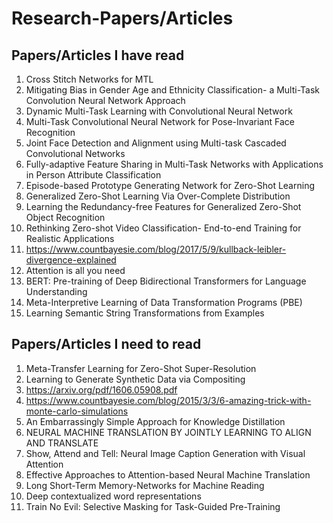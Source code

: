 # Research-Papers/Articles

## Papers/Articles I have read

1. Cross Stitch Networks for MTL
2. Mitigating Bias in Gender Age and Ethnicity Classification- a Multi-Task Convolution Neural Network Approach
3. Dynamic Multi-Task Learning with Convolutional Neural Network
4. Multi-Task Convolutional Neural Network for Pose-Invariant Face Recognition
5. Joint Face Detection and Alignment using Multi-task Cascaded Convolutional Networks
6. Fully-adaptive Feature Sharing in Multi-Task Networks with Applications in Person Attribute Classification
7. Episode-based Prototype Generating Network for Zero-Shot Learning 
8. Generalized Zero-Shot Learning Via Over-Complete Distribution
9. Learning the Redundancy-free Features for Generalized Zero-Shot Object Recognition
10. Rethinking Zero-shot Video Classification- End-to-end Training for Realistic Applications
11. https://www.countbayesie.com/blog/2017/5/9/kullback-leibler-divergence-explained
12. Attention is all you need
13. BERT: Pre-training of Deep Bidirectional Transformers for Language Understanding
14. Meta-Interpretive Learning of Data Transformation Programs (PBE)
15. Learning Semantic String Transformations from Examples


## Papers/Articles I need to read

1. Meta-Transfer Learning for Zero-Shot Super-Resolution
2. Learning to Generate Synthetic Data via Compositing
4. https://arxiv.org/pdf/1606.05908.pdf 
5. https://www.countbayesie.com/blog/2015/3/3/6-amazing-trick-with-monte-carlo-simulations
6. An Embarrassingly Simple Approach for Knowledge Distillation
7. NEURAL MACHINE TRANSLATION BY JOINTLY LEARNING TO ALIGN AND TRANSLATE
8. Show, Attend and Tell: Neural Image Caption Generation with Visual Attention
9. Effective Approaches to Attention-based Neural Machine Translation
10. Long Short-Term Memory-Networks for Machine Reading
11. Deep contextualized word representations
12. Train No Evil: Selective Masking for Task-Guided Pre-Training
